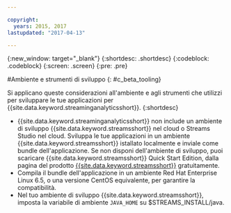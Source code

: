 ```yaml
---

copyright:
  years: 2015, 2017
lastupdated: "2017-04-13"

---
```


<!-- Attribute definitions -->
{:new_window: target="_blank"}
{:shortdesc: .shortdesc}
{:codeblock: .codeblock}
{:screen: .screen}
{:pre: .pre}

#Ambiente e strumenti di sviluppo
{: #c_beta_tooling}


Si applicano queste considerazioni all'ambiente e agli strumenti che utilizzi per sviluppare le tue applicazioni
per {{site.data.keyword.streaminganalyticsshort}}.
{:shortdesc}


* {{site.data.keyword.streaminganalyticsshort}} non include un ambiente di sviluppo {{site.data.keyword.streamsshort}} nel cloud o Streams Studio nel cloud. Sviluppa le tue applicazioni in un ambiente {{site.data.keyword.streamsshort}} istallato localmente e inviale
come bundle dell'applicazione. Se non disponi dell'ambiente di sviluppo, puoi scaricare {{site.data.keyword.streamsshort}} Quick Start Edition, dalla pagina del prodotto [{{site.data.keyword.streamsshort}}](https://www.ibm.com/analytics/us/en/technology/stream-computing/#products) gratuitamente.
* Compila il bundle dell'applicazione in un ambiente Red Hat Enterprise Linux 6.5, o una versione CentOS equivalente, per garantire la compatibilità.
* Nel tuo ambiente di sviluppo {{site.data.keyword.streamsshort}}, imposta la variabile di ambiente `JAVA_HOME` su $STREAMS_INSTALL/java.
